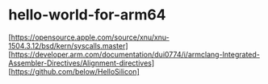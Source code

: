 # hello-world-for-arm64

[https://opensource.apple.com/source/xnu/xnu-1504.3.12/bsd/kern/syscalls.master]
[https://developer.arm.com/documentation/dui0774/i/armclang-Integrated-Assembler-Directives/Alignment-directives]
[https://github.com/below/HelloSilicon]
